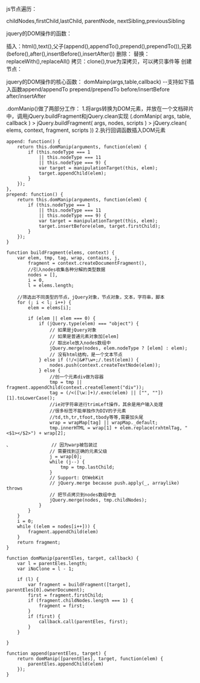 js节点遍历：

childNodes,firstChild,lastChild,
parentNode,
nextSibling,previousSibling

jquery的DOM操作的函数：

插入：html(),text(),父子(append(),appendTo(),prepend(),prependTo()),兄弟(before(),after(),insertBefore(),insertAfter())
删除：
替换：replaceWith(),replaceAll()
拷贝：clone(),true为深拷贝，可以拷贝事件等
创建节点：

jquery的DOM操作的核心函数：
domMainp(args,table,callback)
--支持如下插入函数append/appendTo prepend/prependTo before/insertBefore after/insertAfter

.domManip()做了两部分工作：
1.将args转换为DOM元素，并放在一个文档碎片中，调用jQuery.buildFragment和jQuery.clean实现
(.domManip( args, table, callback ) > jQuery.buildFragment( args, nodes, scripts ) > jQuery.clean( elems, context, fragment, scripts ))
2.执行回调函数插入DOM元素

```
append: function() {
    return this.domManip(arguments, function(elem) {
        if (this.nodeType === 1
            || this.nodeType === 11
            || this.nodeType === 9) {
            var target = manipulationTarget(this, elem);
            target.appendChild(elem);
        }
    });
},
prepend: function() {
    return this.domManip(arguments, function(elem) {
        if (this.nodeType === 1
            || this.nodeType === 11
            || this.nodeType === 9) {
            var target = manipulationTarget(this, elem);
            target.insertBefore(elem, target.firstChild);
        }
    });
}

function buildFragment(elems, context) {
    var elem, tmp, tag, wrap, contains, j,
		fragment = context.createDocumentFragment(),
        //引入nodes收集各种分解的类型数据
		nodes = [],
		i = 0,
		l = elems.length;

	//筛选出不同类型的节点，jQuery对象，节点对象，文本，字符串，脚本
	for (; i < l; i++) {
		elem = elems[i];

		if (elem || elem === 0) {
			if (jQuery.type(elem) === "object") {
				// 如果是jQuery对象
				// 如果是普通元素对象加[elem]
				// 取出ele放入nodes数组中
				jQuery.merge(nodes, elem.nodeType ? [elem] : elem);
				// 没有html结构，是一个文本节点
			} else if (!/<|&#?\w+;/.test(elem)) {
				nodes.push(context.createTextNode(elem));
			} else {
				//创一个元素div做为容器
				tmp = tmp || fragment.appendChild(context.createElement("div"));
				tag = (/<([\w:]+)/.exec(elem) || ["", ""])[1].toLowerCase();
				//ie对字符串进行trimLeft操作，其余是用户输入处理
				//很多标签不能单独作为DIV的子元素
				//td,th,tr,tfoot,tbody等等,需要加头尾
				wrap = wrapMap[tag] || wrapMap._default;
				tmp.innerHTML = wrap[1] + elem.replace(rxhtmlTag, "<$1></$2>") + wrap[2];

、				// 因为warp被包装过
				// 需要找到正确的元素父级
				j = wrap[0];
				while (j--) {
					tmp = tmp.lastChild;
				}
				// Support: QtWebKit
				// jQuery.merge because push.apply(_, arraylike) throws
				// 把节点拷贝到nodes数组中去
				jQuery.merge(nodes, tmp.childNodes);
			}
		}
	}
	i = 0;
	while ((elem = nodes[i++])) {
		fragment.appendChild(elem)
	}
	return fragment;
}

function domManip(parentEles, target, callback) {
    var l = parentEles.length;
    var iNoClone = l - 1;

    if (l) {
        var fragment = buildFragment([target], parentEles[0].ownerDocument);
        first = fragment.firstChild;
        if (fragment.childNodes.length === 1) {
            fragment = first;
        }
        if (first) {
            callback.call(parentEles, first);
        }
    }

}

function append(parentEles, target) {
    return domManip([parentEles], target, function(elem) {
        parentEles.appendChild(elem)
    });
}
```
